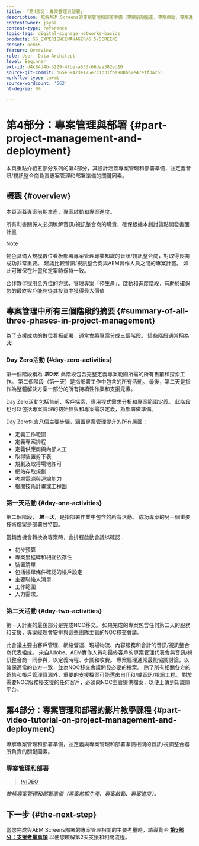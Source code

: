 ```yaml
---
title: 「第4部分：專案管理與部署」
description: 瞭解AEM Screens的專案管理和部署準備（專案前期生產、專案啟動、專案進度）。
contentOwner: jsyal
content-type: reference
topic-tags: digital-signage-networks-basics
products: SG_EXPERIENCEMANAGER/6.5/SCREENS
docset: aem65
feature: Overview
role: User, Data Architect
level: Beginner
exl-id: d4c84d4b-3229-4fbe-a533-66daa382ed10
source-git-commit: b65e59473e175e7c1b31fba900bb7e47eff3a263
workflow-type: tm+mt
source-wordcount: '662'
ht-degree: 0%

---
```


# 第4部分：專案管理與部署 {#part-project-management-and-deployment}

本頁重點介紹五部分系列的第4部分，其設計涵蓋專案管理和部署準備，並定義音訊/視訊整合商負責專案管理和部署準備的關鍵因素。

## 概觀 {#overview}

本頁涵蓋專案前期生產、專案啟動和專案進度。

所有利害關係人必須瞭解音訊/視訊整合商的職責，確保根據本劇討論點開發書面計畫

>[!NOTE]
>
>物色具備大規模數位看板部署專案管理專業知識的音訊/視訊整合商，對取得長期成功非常重要。 建議比較音訊/視訊整合商與AEM實作人員之間的專案計畫。 如此可確保在計畫和定案時保持一致。
>
>合作夥伴採用全方位的方式，管理專案「預生產」、啟動和進度階段，有助於確保您的最終客戶能夠從其投資中獲得最大價值

## 專案管理中所有三個階段的摘要 {#summary-of-all-three-phases-in-project-management}

為了支援成功的數位看板部署，通常會將專案分成三個階段。 這些階段通常稱為 ***天***.

### Day Zero活動 {#day-zero-activities}

第一個階段稱為 ***第0天***. 此階段包含完整定義專案範圍所需的所有售前和探索工作。 第二個階段（第一天）是指部署工作中包含的所有活動。 最後，第二天是指作為整體解決方案一部分的所有持續性作業和支援元素。

Day Zero活動包括售前、客戶探索、應用程式需求分析和專案範圍定義。 此階段也可以包括專案管理的初始參與和專案需求定義，為部署做準備。

Day Zero包含八個主要步驟，涵蓋專案管理提升的所有層面：

* 定義工作範圍
* 定義專案排程
* 定義供應商與內部人工
* 取得裝置剪下表
* 規劃及取得場地許可
* 網站存取規劃
* 考慮電源與連線能力
* 檢閱技術計畫或工程圖

### 第一天活動 {#day-one-activities}

第二個階段， ***第一天***，是指部署作業中包含的所有活動。 成功專案的另一個重要技術檔案是部署甘特圖。

當銷售機會轉換為專案時，會排程啟動會議以確認：

* 初步預算
* 專案里程碑和相互依存性
* 裝置清單
* 包括帳單條件確認的帳戶設定
* 主要聯絡人清單
* 工作範圍
* 人力需求。

### 第二天活動 {#day-two-activities}

第一天計畫的最後部分是完成NOC移交。 如果完成的專案包含任何第二天的服務和支援，專案經理會安排與這些團隊主管的NOC移交會議。

此會議主要由客戶管理、網路營運、現場物流、內容服務和會計的音訊/視訊整合商代表組成。 來自Adobe、AEM實作人員和最終客戶的專案管理代表會與音訊/視訊整合商一同參與，以定義時程、步調和收費。 專案經理通常最能協調討論，以確保適當的各方一致，並為NOC移交會議開發必要的檔案。 除了所有相關各方的銷售和帳戶管理資源外，重要的支援檔案可能還來自IT和/或音訊/視訊工程。 對於需要NOC服務檯支援的任何客戶，必須向NOC主管提供檔案，以便上傳到知識庫平台。

## 第4部分：專案管理和部署的影片教學課程 {#part-video-tutorial-on-project-management-and-deployment}

瞭解專案管理和部署準備，並定義與專案管理和部署準備相關的音訊/視訊整合器所負責的關鍵因素。

### 專案管理和部署

>[!VIDEO](https://video.tv.adobe.com/v/28408)

*瞭解專案管理和部署準備（專案前期生產、專案啟動、專案進度）。*

## 下一步 {#the-next-step}

當您完成與AEM Screens部署的專案管理相關的主要考量時，請導覽至 **[第5部分：支援考量事項](support-considerations.md)** 以便您瞭解第2天支援和相關流程。
